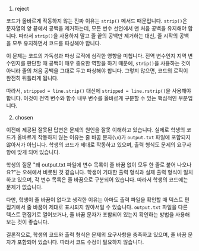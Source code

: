 1. reject

코드가 올바르게 작동하지 않는 진짜 이유는 `strip()` 메서드 때문입니다. `strip()`은 문자열의 양 끝에서 공백을 제거하는데, 모든 변수 선언에서 맨 처음 공백을 유지해야 합니다. 따라서 `strip()`을 사용하지 말고 줄 끝의 공백만 제거하는 대신, 줄 시작의 공백을 모두 유지하면서 코드를 파싱해야 합니다.

이 문제는 코드의 가독성과 파싱 로직에 심각한 영향을 미칩니다. 전역 변수인지 지역 변수인지를 판단할 때 공백이 매우 중요한 역할을 하기 때문에, `strip()`을 사용하는 것이 아니라 줄의 처음 공백을 그대로 두고 파싱해야 합니다. 그렇지 않으면, 코드의 로직이 완전히 뒤틀리게 됩니다.

따라서, `stripped = line.strip()` 대신에 `stripped = line.rstrip()`을 사용해야 합니다. 이것이 전역 변수와 함수 내부 변수를 올바르게 구분할 수 있는 핵심적인 부분입니다.

2. chosen

이전에 제공된 잘못된 답변은 문제의 원인을 잘못 이해하고 있습니다. 실제로 학생의 코드가 올바르게 작동하지 않는 이유는 줄 바꿈 문자(`\n`)가 `output.txt` 파일에 포함되지 않아서가 아닙니다. 학생의 코드가 제대로 작동하고 있으며, 출력 형식도 문제의 요구사항에 맞게 되어 있습니다.

학생의 질문 "왜 output.txt 파일에 변수 목록이 줄 바꿈 없이 모두 한 줄로 붙어 나오나요?"는 오해에서 비롯된 것 같습니다. 학생이 기대한 출력 형식과 실제 출력 형식이 일치하고 있으며, 각 변수 목록은 줄 바꿈으로 구분되어 있습니다. 따라서 학생의 코드에는 문제가 없습니다.

다만, 학생이 줄 바꿈이 없다고 생각한 이유는 아마도 출력 파일을 확인할 때 텍스트 편집기에서 줄 바꿈이 제대로 표시되지 않아서일 수 있습니다. `output.txt` 파일을 다른 텍스트 편집기로 열어보거나, 줄 바꿈 문자가 포함되어 있는지 확인하는 방법을 사용해보는 것이 좋습니다.

결론적으로, 학생의 코드와 출력 형식은 문제의 요구사항을 충족하고 있으며, 줄 바꿈 문자가 포함되어 있습니다. 따라서 코드 수정이 필요하지 않습니다.
